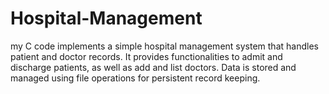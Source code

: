 # Hospital-Management
my C code implements a simple hospital management system that handles patient and doctor records. It provides functionalities to admit and discharge patients, as well as add and list doctors. Data is stored and managed using file operations for persistent record keeping.
